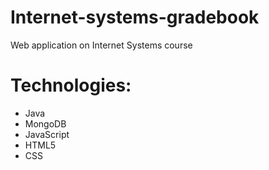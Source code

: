 # Internet-systems-gradebook
Web application on Internet Systems course

# Technologies:
 - Java
 - MongoDB
 - JavaScript
 - HTML5
 - CSS